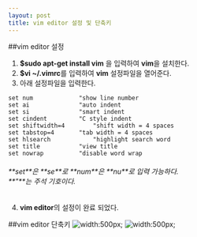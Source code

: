 ```yaml
---
layout: post
title: vim editor 설정 및 단축키
---
```


##vim editor 설정
1. **$sudo apt-get install vim** 을 입력하여 **vim**을 설치한다.
2. **$vi ~/.vimrc**를 입력하여 **vim** 설정파일을 열어준다.
3. 아래 설정파일을 입력한다.<br/>

```vim
set num				"show line number
set ai				"auto indent
set si				"smart indent
set cindent			"C style indent
set shiftwidth=4		"shift width = 4 spaces
set tabstop=4		"tab width = 4 spaces
set hlsearch			"highlight search word
set title			"view title
set nowrap			"disable word wrap
```

<h6>**set**은 **se**로 **num**은 **nu**로 입력 가능하다.<br/>
**"**는 주석 기호이다.</h6>

4. **vim editor**의 설정이 완료 되었다.

##vim editor 단축키
![](http://i.imgur.com/27tjp8j.jpg "width:500px;")
![](http://i.imgur.com/hfgBIAy.jpg "width:500px;")
